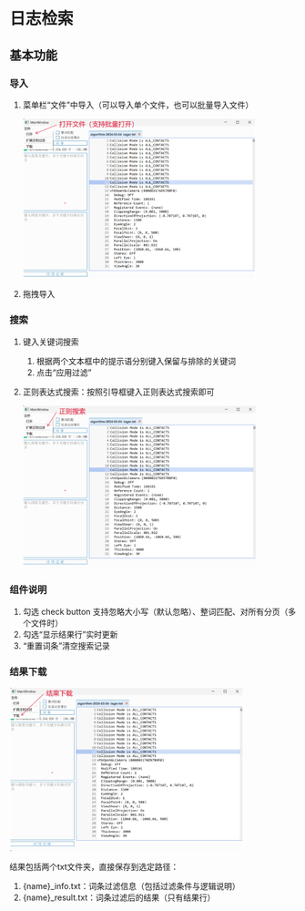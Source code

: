 # 日志检索
## 基本功能
### 导入

1. 菜单栏“文件”中导入（可以导入单个文件，也可以批量导入文件）

   <img src=".\img\upload_file.png" alt="upload_file" style="zoom:40%;" />

2. 拖拽导入

### 搜索

1. 键入关键词搜索

   1. 根据两个文本框中的提示语分别键入保留与排除的关键词
   2. 点击“应用过滤”

2. 正则表达式搜索：按照引导框键入正则表达式搜索即可

   <img src=".\img\regex_search.png" alt="regex_search" style="zoom:40%;" />

### 组件说明

1. 勾选 check button 支持忽略大小写（默认忽略）、整词匹配、对所有分页（多个文件时）
2. 勾选“显示结果行”实时更新
3. “重置词条”清空搜索记录

### 结果下载

<img src=".\img\download_res.png" alt="download_res" style="zoom:40%;" />

结果包括两个txt文件夹，直接保存到选定路径：

1. {name}_info.txt：词条过滤信息（包括过滤条件与逻辑说明）
2. {name}_result.txt：词条过滤后的结果（只有结果行）
